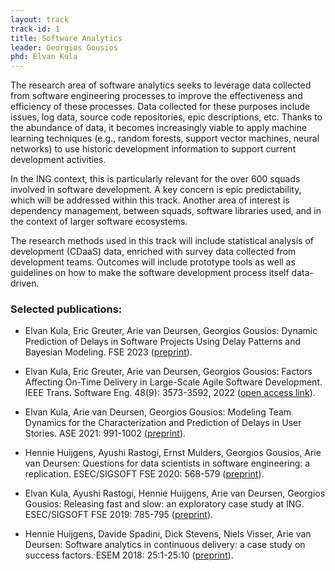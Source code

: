 ```yaml
---
layout: track
track-id: 1
title: Software Analytics
leader: Georgios Gousios
phd: Elvan Kula
---
```


The research area of software analytics seeks to leverage data collected from software engineering processes to improve the effectiveness and efficiency of these processes. Data collected for these purposes include issues, log data, source code repositories, epic descriptions, etc. Thanks to the abundance of data, it becomes increasingly viable to apply machine learning techniques (e.g., random forests, support vector machines, neural networks) to use historic development information to support current development activities.

In the ING context, this is particularly relevant for the over 600 squads involved in software development. A key concern is epic predictability, which will be addressed within this track. Another area of interest is dependency management, between squads, software libraries used, and in the context of larger software ecosystems.

The research methods used in this track will include statistical analysis of development (CDaaS) data, enriched with survey data collected from development teams. Outcomes will include prototype tools as well as guidelines on how to make the software development process itself data-driven.

### Selected publications:

- Elvan Kula, Eric Greuter, Arie van Deursen, Georgios Gousios:
Dynamic Prediction of Delays in Software Projects Using Delay Patterns and Bayesian Modeling. FSE 2023 ([preprint](https://arxiv.org/abs/2309.12449)).

- Elvan Kula, Eric Greuter, Arie van Deursen, Georgios Gousios:
Factors Affecting On-Time Delivery in Large-Scale Agile Software Development. IEEE Trans. Software Eng. 48(9): 3573-3592, 2022 ([open access link](https://doi.org/10.1109/TSE.2021.3101192)).

- Elvan Kula, Arie van Deursen, Georgios Gousios:
Modeling Team Dynamics for the Characterization and Prediction of Delays in User Stories. ASE 2021: 991-1002 ([preprint](https://research.tudelft.nl/en/publications/modeling-team-dynamics-for-the-characterization-and-prediction-of)).

- Hennie Huijgens, Ayushi Rastogi, Ernst Mulders, Georgios Gousios, Arie van Deursen:
Questions for data scientists in software engineering: a replication. ESEC/SIGSOFT FSE 2020: 568-579 ([preprint](https://research.tudelft.nl/en/publications/questions-for-data-scientists-in-software-engineering-a-replicati)).

- Elvan Kula, Ayushi Rastogi, Hennie Huijgens, Arie van Deursen, Georgios Gousios: Releasing fast and slow: an exploratory case study at ING. ESEC/SIGSOFT FSE 2019: 785-795 ([preprint](https://research.tudelft.nl/en/publications/releasing-fast-and-slow-an-exploratory-case-study-at-ing)).

- Hennie Huijgens, Davide Spadini, Dick Stevens, Niels Visser, Arie van Deursen: Software analytics in continuous delivery: a case study on success factors. ESEM 2018: 25:1-25:10 ([preprint](https://research.tudelft.nl/en/publications/factors-affecting-cloud-infra-service-development-lead-times-a-ca)).

